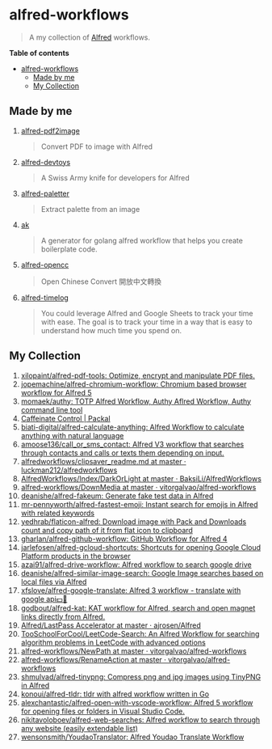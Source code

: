 # alfred-workflows

> A my collection of [Alfred](https://www.alfredapp.com/) workflows.

**Table of contents**

- [alfred-workflows](#alfred-workflows)
  - [Made by me](#made-by-me)
  - [My Collection](#my-collection)

## Made by me

1. [alfred-pdf2image](https://github.com/cage1016/alfred-pdf2image)
    > Convert PDF to image with Alfred

2. [alfred-devtoys](https://github.com/cage1016/alfred-devtoys)
    > A Swiss Army knife for developers for Alfred

3. [alfred-paletter](https://github.com/cage1016/alfred-paletter)
    > Extract palette from an image

4. [ak](https://github.com/cage1016/ak)
    > A generator for golang alfred workflow that helps you create boilerplate code.

5. [alfred-opencc](https://github.com/cage1016/alfred-opencc)
    > Open Chinese Convert 開放中文轉換

6. [alfred-timelog](https://github.com/cage1016/alfred-timelog)
    > You could leverage Alfred and Google Sheets to track your time with ease. The goal is to track your time in a way that is easy to understand how much time you spend on.

## My Collection

1. [xilopaint/alfred-pdf-tools: Optimize, encrypt and manipulate PDF files.](https://github.com/xilopaint/alfred-pdf-tools)
1. [jopemachine/alfred-chromium-workflow: Chromium based browser workflow for Alfred 5](https://github.com/jopemachine/alfred-chromium-workflow)
1. [momaek/authy: TOTP Alfred Workflow, Authy Aflred Workflow, Authy command line tool](https://github.com/momaek/authy)
1. [Caffeinate Control | Packal](http://www.packal.org/workflow/caffeinate-control)
1. [biati-digital/alfred-calculate-anything: Alfred Workflow to calculate anything with natural language](https://github.com/biati-digital/alfred-calculate-anything)
1. [amoose136/call_or_sms_contact: Alfred V3 workflow that searches through contacts and calls or texts them depending on input.](https://github.com/amoose136/call_or_sms_contact)
1. [alfredworkflows/clipsaver_readme.md at master · luckman212/alfredworkflows](https://github.com/luckman212/alfredworkflows/blob/master/clipsaver_readme.md)
1. [AlfredWorkflows/Index/DarkOrLight at master · BaksiLi/AlfredWorkflows](https://github.com/BaksiLi/AlfredWorkflows/tree/master/Index/DarkOrLight)
1. [alfred-workflows/DownMedia at master · vitorgalvao/alfred-workflows](https://github.com/vitorgalvao/alfred-workflows/tree/master/DownMedia)
1. [deanishe/alfred-fakeum: Generate fake test data in Alfred](https://github.com/deanishe/alfred-fakeum)
1. [mr-pennyworth/alfred-fastest-emoji: Instant search for emojis in Alfred with related keywords](https://github.com/mr-pennyworth/alfred-fastest-emoji)
1. [yedhrab/flaticon-alfred: Download image with Pack and Downloads count and copy path of it from flat icon to clipboard](https://github.com/yedhrab/flaticon-alfred)
1. [gharlan/alfred-github-workflow: GitHub Workflow for Alfred 4](https://github.com/gharlan/alfred-github-workflow) 
1. [jarlefosen/alfred-gcloud-shortcuts: Shortcuts for opening Google Cloud Platform products in the browser](https://github.com/jarlefosen/alfred-gcloud-shortcuts)
1. [azai91/alfred-drive-workflow: Alfred workflow to search google drive](https://github.com/azai91/alfred-drive-workflow)
1. [deanishe/alfred-similar-image-search: Google Image searches based on local files via Alfred](https://github.com/deanishe/alfred-similar-image-search)
1. [xfslove/alfred-google-translate: Alfred 3 workflow - translate with google api💵🚫](https://github.com/xfslove/alfred-google-translate#readme)
1. [godbout/alfred-kat: KAT workflow for Alfred, search and open magnet links directly from Alfred.](https://github.com/godbout/alfred-kat)
1. [Alfred/LastPass Accelerator at master · ajrosen/Alfred](https://github.com/ajrosen/Alfred/tree/master/LastPass%20Accelerator)
1. [TooSchoolForCool/LeetCode-Search: An Alfred Workflow for searching algorithm problems in LeetCode with advanced options](https://github.com/TooSchoolForCool/LeetCode-Search)
1. [alfred-workflows/NewPath at master · vitorgalvao/alfred-workflows](https://github.com/vitorgalvao/alfred-workflows/tree/master/NewPath)
1. [alfred-workflows/RenameAction at master · vitorgalvao/alfred-workflows](https://github.com/vitorgalvao/alfred-workflows/tree/master/RenameAction)
1. [shmulvad/alfred-tinypng: Compress png and jpg images using TinyPNG in Alfred](https://github.com/shmulvad/alfred-tinypng)
1. [konoui/alfred-tldr: tldr with alfred workflow written in Go](https://github.com/konoui/alfred-tldr)
1. [alexchantastic/alfred-open-with-vscode-workflow: Alfred 5 workflow for opening files or folders in Visual Studio Code.](https://github.com/alexchantastic/alfred-open-with-vscode-workflow)
1. [nikitavoloboev/alfred-web-searches: Alfred workflow to search through any website (easily extendable list)](https://github.com/nikitavoloboev/alfred-web-searches#readme)
1. [wensonsmith/YoudaoTranslator: Alfred Youdao Translate Workflow](https://github.com/wensonsmith/YoudaoTranslator)